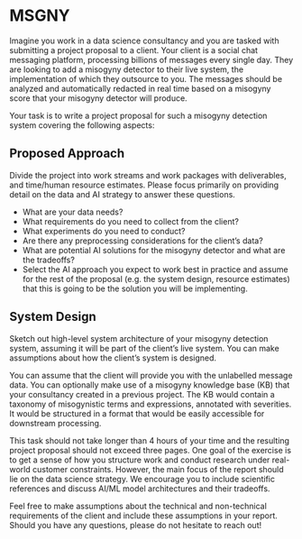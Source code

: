 # MSGNY

Imagine you work in a data science consultancy and you are tasked with submitting a project proposal to a client. Your client is a social chat messaging platform, processing billions of messages every single day. They are looking to add a misogyny detector to their live system, the implementation of which they outsource to you. The messages should be analyzed and automatically redacted in real time based on a misogyny score that your misogyny detector will produce.  

Your task is to write a project proposal for such a misogyny detection system covering the following aspects:  

## Proposed Approach
Divide the project into work streams and work packages with deliverables, and time/human resource estimates. Please focus primarily on providing detail on the data and AI strategy to answer these questions.
* What are your data needs?
* What requirements do you need to collect from the client?
* What experiments do you need to conduct?
* Are there any preprocessing considerations for the client’s data?
* What are potential AI solutions for the misogyny detector and what are the tradeoffs?
* Select the AI approach you expect to work best in practice and assume for the rest of the proposal (e.g. the system design, resource estimates) that this is going to be the solution you will be implementing.

## System Design
Sketch out high-level system architecture of your misogyny detection system, assuming it will be part of the client’s live system. You can make assumptions about how the client’s system is designed.  

You can assume that the client will provide you with the unlabelled message data. You can optionally make use of a misogyny knowledge base (KB) that your consultancy created in a previous project. The KB would contain a taxonomy of misogynistic terms and expressions, annotated with severities. It would be structured in a format that would be easily accessible for downstream processing.

This task should not take longer than 4 hours of your time and the resulting project proposal should not exceed three pages. One goal of the exercise is to get a sense of how you structure work and conduct research under real-world customer constraints. However, the main focus of the report should lie on the data science strategy. We encourage you to include scientific references and discuss AI/ML model architectures and their tradeoffs.  

Feel free to make assumptions about the technical and non-technical requirements of the client and include these assumptions in your report. Should you have any questions, please do not hesitate to reach out!
